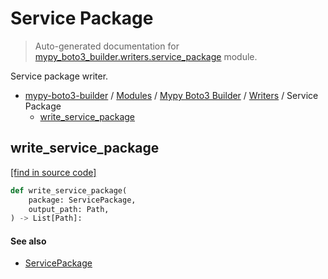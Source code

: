 # Service Package

> Auto-generated documentation for [mypy_boto3_builder.writers.service_package](https://github.com/vemel/mypy_boto3_builder/blob/master/mypy_boto3_builder/writers/service_package.py) module.

Service package writer.

- [mypy-boto3-builder](../../README.md#mypy_boto3_builder) / [Modules](../../MODULES.md#mypy-boto3-builder-modules) / [Mypy Boto3 Builder](../index.md#mypy-boto3-builder) / [Writers](index.md#writers) / Service Package
    - [write_service_package](#write_service_package)

## write_service_package

[[find in source code]](https://github.com/vemel/mypy_boto3_builder/blob/master/mypy_boto3_builder/writers/service_package.py#L13)

```python
def write_service_package(
    package: ServicePackage,
    output_path: Path,
) -> List[Path]:
```

#### See also

- [ServicePackage](../structures/service_package.md#servicepackage)

